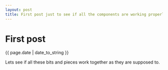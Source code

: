 ```yaml
---
layout: post
title: First post just to see if all the components are working properly
---
```


# First post

<span class="post_date">{{ page.date | date_to_string }}</span>

Lets see if all these bits and pieces work together as they are supposed to.
